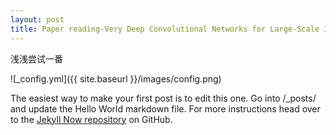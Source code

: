 ```yaml
---
layout: post
title: Paper reading-Very Deep Convolutional Networks for Large-Scale Image Recognition
---
```


浅浅尝试一番

![_config.yml]({{ site.baseurl }}/images/config.png)

The easiest way to make your first post is to edit this one. Go into /_posts/ and update the Hello World markdown file. For more instructions head over to the [Jekyll Now repository](https://github.com/barryclark/jekyll-now) on GitHub.
